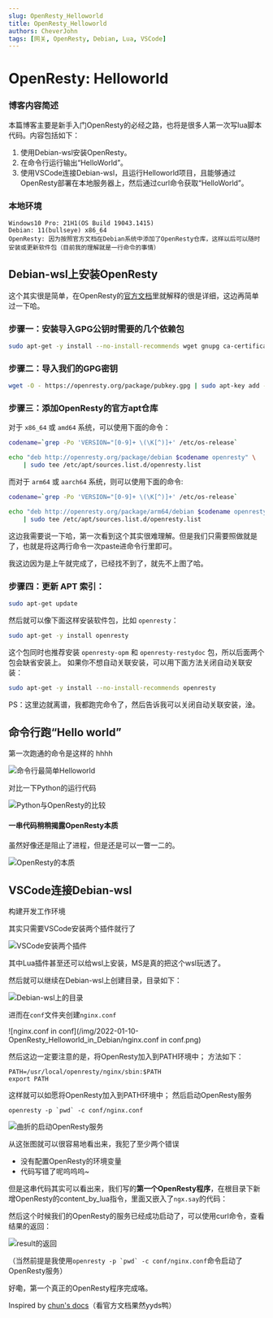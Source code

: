 ```yaml
---
slug: OpenResty_Helloworld
title: OpenResty_Helloworld
authors: CheverJohn
tags: [网关, OpenResty, Debian, Lua, VSCode]
---
```

# OpenResty: Helloworld

### 博客内容简述

本篇博客主要是新手入门OpenResty的必经之路，也将是很多人第一次写lua脚本代码。内容包括如下：

1. 使用Debian-wsl安装OpenResty。
2. 在命令行运行输出“HelloWorld”。
3. 使用VSCode连接Debian-wsl，且运行Helloworld项目，且能够通过OpenResty部署在本地服务器上，然后通过curl命令获取“HelloWorld”。

### 本地环境

```Text
Windows10 Pro: 21H1(OS Build 19043.1415)
Debian: 11(bullseye) x86_64
OpenResty: 因为按照官方文档在Debian系统中添加了OpenResty仓库，这样以后可以随时安装或更新软件包（目前我的理解就是一行命令的事情）
```



## Debian-wsl上安装OpenResty

这个其实很是简单，在OpenResty的[官方文档](https://openresty.org/cn/linux-packages.html#debian)里就解释的很是详细，这边再简单过一下哈。

### 步骤一：安装导入GPG公钥时需要的几个依赖包

```bash
sudo apt-get -y install --no-install-recommends wget gnupg ca-certificates
```



### 步骤二：导入我们的GPG密钥

```bash
wget -O - https://openresty.org/package/pubkey.gpg | sudo apt-key add -
```



### 步骤三：添加OpenResty的官方apt仓库

对于 `x86_64` 或 `amd64` 系统，可以使用下面的命令：

```bash
codename=`grep -Po 'VERSION="[0-9]+ \(\K[^)]+' /etc/os-release`

echo "deb http://openresty.org/package/debian $codename openresty" \
    | sudo tee /etc/apt/sources.list.d/openresty.list
```

而对于 `arm64` 或 `aarch64` 系统，则可以使用下面的命令:

```bash
codename=`grep -Po 'VERSION="[0-9]+ \(\K[^)]+' /etc/os-release`

echo "deb http://openresty.org/package/arm64/debian $codename openresty" \
    | sudo tee /etc/apt/sources.list.d/openresty.list
```

这边我需要说一下哈，第一次看到这个其实很难理解。但是我们只需要照做就是了，也就是将这两行命令一次paste进命令行里即可。

我这边因为是上午就完成了，已经找不到了，就先不上图了哈。



### 步骤四：更新 APT 索引：

```bash
sudo apt-get update
```

然后就可以像下面这样安装软件包，比如 `openresty`：

```bash
sudo apt-get -y install openresty
```

这个包同时也推荐安装 `openresty-opm` 和 `openresty-restydoc` 包，所以后面两个包会缺省安装上。 如果你不想自动关联安装，可以用下面方法关闭自动关联安装：

```bash
sudo apt-get -y install --no-install-recommends openresty
```

PS：这里边就离谱，我都跑完命令了，然后告诉我可以关闭自动关联安装，淦。

## 命令行跑“Hello world”

第一次跑通的命令是这样的 hhhh

![命令行最简单Helloworld](/img/2022-01-10-OpenResty_Helloworld_in_Debian/命令行最简单Helloworld.png)



对比一下Python的运行代码

![Python与OpenResty的比较](/img/2022-01-10-OpenResty_Helloworld_in_Debian/Python与OpenResty的比较.png)



#### 一串代码稍稍揭露OpenResty本质

虽然好像还是阻止了进程，但是还是可以一瞥一二的。

![OpenResty的本质](/img/2022-01-10-OpenResty_Helloworld_in_Debian/OpenResty的本质.png)

## VSCode连接Debian-wsl

构建开发工作环境

其实只需要VSCode安装两个插件就行了

![VSCode安装两个插件](/img/2022-01-10-OpenResty_Helloworld_in_Debian/Vscode安装两个插件.png)

其中Lua插件甚至还可以给wsl上安装，MS是真的把这个wsl玩透了。

然后就可以继续在Debian-wsl上创建目录，目录如下：

![Debian-wsl上的目录](/img/2022-01-10-OpenResty_Helloworld_in_Debian/Debian-wsl上的目录.png)

进而在```conf```文件夹创建```nginx.conf```

![nginx.conf in conf](/img/2022-01-10-OpenResty_Helloworld_in_Debian/nginx.conf in conf.png)



然后这边一定要注意的是，将OpenResty加入到PATH环境中；
方法如下：

```shell
PATH=/usr/local/openresty/nginx/sbin:$PATH
export PATH
```

这样就可以如愿将OpenResty加入到PATH环境中；
然后启动OpenResty服务

```shell
openresty -p `pwd` -c conf/nginx.conf
```

![曲折的启动OpenResty服务](/img/2022-01-10-OpenResty_Helloworld_in_Debian/曲折的启动OpenResty.png)

从这张图就可以很容易地看出来，我犯了至少两个错误

- 没有配置OpenResty的环境变量
- 代码写错了呢呜呜呜~

但是这串代码其实可以看出来，我们写的**第一个OpenResty程序**，在根目录下新增OpenResty的content_by_lua指令，里面又嵌入了```ngx.say```的代码：

然后这个时候我们的OpenResty的服务已经成功启动了，可以使用curl命令，查看结果的返回：

![result的返回](/img/2022-01-10-OpenResty_Helloworld_in_Debian/result的返回.png)

（当然前提是我使用```openresty -p `pwd` -c conf/nginx.conf```命令启动了OpenResty服务）

好嘞，第一个真正的OpenResty程序完成咯。

Inspired by [chun's docs](https://openresty.org/cn/getting-started.html)（看官方文档果然yyds鸭）
